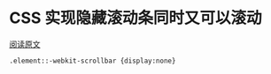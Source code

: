 # CSS 实现隐藏滚动条同时又可以滚动

[阅读原文](https://blog.niceue.com/front-end-development/hide-scrollbar-but-still-scrollable-using-css.html)

```
.element::-webkit-scrollbar {display:none}
```
